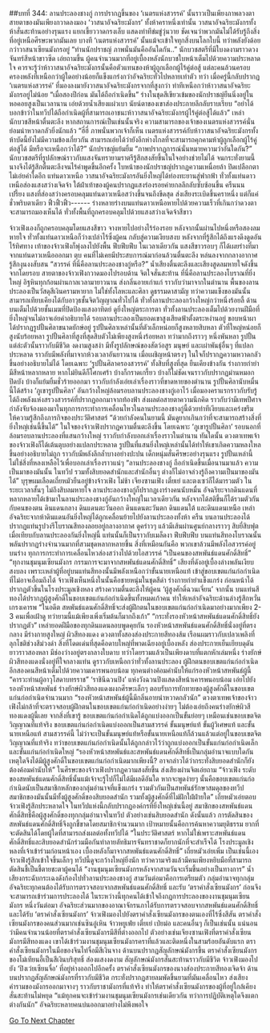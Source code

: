##บทที่ 344: ลานประลองชางกู่
การปรากฏขึ้นของ ‘เนตรแห่งสวรรค์’ นั้นราวเป็นเพียงภาพลวงตา สายตาของมันเพียงกวาดลงมอง ‘วาสนาอัจฉริยะมังกร’ ทั้งห้าคราหนึ่งเท่านั้น
วาสนาอัจฉริยะมังกรทั้งห้าสั่นสะท้านอย่างรุนแรง แยกเขี้ยววาดกรงเล็บ แสดงท่าทีข่มขู่วุ่นวาย ชัดเจนว่าพวกมันไม่ได้รับรู้ถึงสิ่งที่อยู่เหนือศีรษะพวกมันเลย
บางที ‘เนตรแห่งสวรรค์’ นั้นแม้จะเข้าใจทุกสิ่งบนโลกใบนี้ ทว่าพลังยังด้อยกว่าวาสนาเซียนมังกรอยู่
“ท่านนักปราชญ์ ภาพนั่นมันคืออันใดกัน..”
นักบวชสตรีที่มีใบงดงามราวดวงจันทร์สีหน้าขาวซีด เอ่ยถามขึ้น
ผู้คนจำนวนมากที่อยู่เบื้องหลังนักบวชใบหน้าเต็มไปด้วยความประหลาดใจ
ควรจะรู้ว่าห้าวาสนาอัจฉริยะมังกรนั้นคือตัวแทนของห้าผู้ถูกเลือกผู้ไร้คู่ต่อสู้ แต่ละคนล้วนครอบครองพลังที่เหนือกว่าผู้ใดอย่างน้อยก็แข็งแกร่งกว่าอัจฉริยะทั่วไปหลายเท่าตัว
ทว่า เมื่อครู่นี้กลับปรากฏ ‘เนตรแห่งสวรรค์’ ที่มองลงมายังวาสนาอัจฉริยะมังกรจากที่สูงกว่า ท่าทีเหนือกว่าห้าวาสนาอัจฉริยะมังกรอยู่ไม่น้อย
“เมื่อสองปีก่อน มันได้ถือกำเนิดขึ้น”
ร่างในชุดสีเขียวเข้มของนักปราชญ์ยืนนิ่งอยู่ในหอคอยสูงเป็นเวลานาน เอ่ยด้วยน้ำเสียงแผ่วเบา
นัยน์ตาของเขาส่องประกายลึกลับราบเรียบ
“อย่าได้บอกข้าว่าในทวีปได้ถือกำเนิดผู้ที่สามารถเอาชนะห้าวาสนาอัจฉริยะมังกรผู้ไร้คู่ต่อสู้ได้แล้ว”
เหล่านักบวชสีหน้าตื่นตะลึง
หากสถานการณ์เป็นเช่นนั้นจริง ความสามารถของเจ้าของเนตรแห่งสวรรค์นั่นย่อมน่าหวาดกลัวยิ่งนักแล้ว
“ฮี่ฮี่ ภาพนั่นพวกเจ้าก็เห็น เนตรแห่งสวรรค์กับห้าวาสนาอัจฉริยะมังกรทั้งห้าบัดนี้ยังไม่มีความข้องเกี่ยวกัน สามารถเอ่ยได้ว่ายังอีกห่างไกลที่จะสามารถคุกคามห้าผู้ถูกเลือกผู้ไร้คู่ต่อสู้ได้ มีหรือจะเหนือกว่าได้?”
นักปราชญ์แย้มยิ้ม
“ภาพปรากฏการณ์นั่นหมายความว่าอันใดกัน?”
นักบวชสตรีที่รูปลักษณ์ราวกับแสงจันทรายามราตรีรู้สึกสงสัยขึ้นในใจอย่างช่วยไม่ได้
จนกระทั่งยามนี้ นางจึงได้รู้สึกตื่นตะลึงจนไร้คำพูดขึ้นอีกครั้ง
ใบหน้าของนักปราชญ์ปรากฏความเหนื่อยล้า ปิดเปลือกตาไม่เอ่ยคำใดอีก
แท่นดาวเหนือ
วาสนาอัจฉริยะมังกรอันยิ่งใหญ่ได้ท่องทะยานสู่ฟากฟ้า ทั่วทั้งแท่นดาวเหนือส่องแสงสว่างเจิดจ้า
ใต้ฝ่าเท้าของผู้คนปรากฏแสงร่องรอยค่ายกลลึกลับซับซ้อนขึ้น
ครืนนน เปรี้ยง
แสงที่ส่องสว่างครอบคลุมแท่นดาวเหนือสว่างขึ้นจนถึงขีดสุด ส่งเสียงระเบิดขึ้นคราหนึ่ง
แต่ก็แค่ชั่วพริบตาเดียว
ฟิ้วฟิ้วฟิ้ว------
ร่างหลายร่างบนแท่นดาวเหนือหายไปด้วยความเร็วที่เกินกว่าดวงตาจะสามารถมองเห็นได้ ทั่วทั้งพื้นที่ถูกครอบคลุมไปด้วยแสงสว่างเจิดจ้าสีขาว

จ้าวเฟิงเองก็ถูกครอบคลุมโดยแสงสีขาว จางหายไปอย่างไร้ร่องรอย
หลังจากนั้นผ่านไปหนึ่งหรือสองลมหายใจ
ทั่วทั้งแท่นดาวเหนือก็ว่างเปล่าไร้ซึ่งผู้คน กลับสู่ความเงียบสงบ
หลังจากที่รู้สึกได้ถึงแรงดึงดูดอันไร้ทิศทาง เท้าของจ้าวเฟิงก็พุ่งลงไปยังพื้น
ฟึบฟึบฟึบ
ในเวลาเดียวกัน แสงสีขาวรอบๆ ก็ได้เผยร่างที่มาจากแท่นดาวเหนือออกมา
ตุบ
คนที่ไม่เคยมีประสบการณ์มาก่อนล้วนตื่นตะลึง หล่นลงจากกลางอากาศ รู้สึกงุนงงสับสน
“สวรรค์ ที่นี่คือลานประลองชางกู่หรือ?”
น้ำเสียงตื่นตะลึงและเสียงสูดลมหายใจดังขึ้นจากโดยรอบ
สายตาของจ้าวเฟิงกวาดมองไปรอบด้าน จิตใจสั่นสะท้าน
ที่นี่คือลานประลองโบราณที่ยิ่งใหญ่ อิฐหินทุกก้อนผ่านกาลเวลามายาวนาน ส่งกลิ่นอายเก่าแก่ ราวกับว่ามาจากในตำนาน
พื้นของลานประลองเป็นวัสดุสีเงินครามหายาก ไม่ใช่ทั้งโลหะและศิลา ดูธรรมดาสามัญ ทว่าความแข็งของมันนั้นสามารถเทียบเคียงได้กับอาวุธชั้นจิตวิญญาณทั่วไปได้
ทั่วทั้งลานประลองกว้างใหญ่กว่าหนึ่งร้อยลี้ ด้านบนเต็มไปด้วยชั้นเมฆที่ปิดป้องแสงอาทิตย์ ดูยิ่งใหญ่ตระการตา
ทั่วทั้งลานประลองเต็มไปด้วยงานฝีมือที่ยิ่งใหญ่จนไม่อาจเอ่ยคำอธิบายได้
รอบลานประลองเป็นยอดเขาสูงเสียดฟ้าตั้งตระหง่านอยู่
ขอบหน้าผาได้ปรากฏรูปปั้นศิลาขนาดยักษ์อยู่
รูปปั้นศิลาเหล่านั้นที่ตัวเล็กหน่อยก็สูงหลายสิบหลา ตัวที่ใหญ่หน่อยก็สูงนับร้อยหลา รูปปั้นศิลาที่สูงที่สุดสิบตัวไม่เพียงสูงหนึ่งร้อยหลา ทว่ามากถึงราวๆ หนึ่งพันหลา
รูปปั้นแต่ล่ะตัวนั้นราวกับมีชีวิต งดงามสูงสง่า มีทั้งรูปลักษณ์ของสัตว์อสูร มนุษย์ และเผ่าพันธุ์อื่นๆ ที่แปลกประหลาด ราวกับมีพลังที่มาจากห้วงเวลาอันยาวนาน เมื่อเผชิญหน้าตรงๆ ในใจก็ปรากฏความหวาดกลัวขึ้นอย่างอธิบายไม่ได้
โดยเฉพาะ ‘รูปปั้นศิลาครองสวรรค์’ ทั้งสิบที่สูงที่สุด ยืนเคียงข้างกัน ร่างกายกำยำ มีสีหน้าหลากหลาย หากไม่ยินดีก็โศกเศร้า บ้างก็กราดเกรี้ยว บ้างก็ไม่ชัดเจนราวกับปรากฏม่านหมอกปิดบัง บ้างก็แย้มยิ้มชั่วร้ายออกมา ราวกับกำลังเอ่ยเล่าเรื่องราวที่ขาดหายของตำนาน
รูปปั้นศิลานับหมื่นนี้ได้สร้าง ‘ภูเขารูปปั้นศิลา’ อันกว้างใหญ่ล้อมรอบลานประลองชางกู่เอาไว้
เมื่อมองคราแรกราวกับรับรู้ได้ถึงพลังแห่งสรวงสวรรค์ที่ปรากฏออกมาจากท้องฟ้า ส่งผลต่อสายตาความนึกคิด
ราวกับว่ามีเทพปีศาจกำลังจับจ้องมองมาในทุกการกระทำการเคลื่อนไหวในลานประลองชางกู่นี้ด้วยท่าทีเงียบและเคร่งขรึม ให้ความรู้สึกถึงภารกิจของประวัติศาสตร์
“ด้วยกำลังคนในยามนี้ มันดูยากเกินกว่าที่จะสามารถสร้างสิ่งที่ยิ่งใหญ่เช่นนี้ขึ้นได้”
ในใจของจ้าวเฟิงปรากฏความตื่นตะลึงขึ้น
โดยเฉพาะ ‘ภูเขารูปปั้นศิลา’ รอบนอกที่ล้อมรอบลานประลองที่แสนกว้างใหญ่ ราวกับกำลังบอกเล่าเรื่องราวในตำนาน
ทันใดนั้น ดวงตาเทพเจ้าของจ้าวเฟิงก็ได้เต้นตุบอย่างแปลกประหลาด รูปปั้นที่แสนยิ่งใหญ่เหล่านั้นได้ทำให้เขาเกิดความหลงใหลขึ้นอย่างอธิบายไม่ถูก ราวกับมีพลังลึกล้ำบางอย่างปะปน
เด็กหนุ่มสั่นศีรษะอย่างรุนแรง รูปปั้นเหล่านี้ไม่ใช่สิ่งที่หลงเหลือไว้เพื่อบอกเล่าเรื่องราวแน่ๆ
“ลานประลองชางกู่ ถือกำเนิดขึ้นเมื่อนานมาแล้ว ความเป็นมาของมันนั้น ในทวีป รวมทั้งสิบยอดสำนักและสำนักอื่นๆ ต่างก็ไม่อาจล่วงรู้ถึงความเป็นมาของมันได้”
บุรุษผมเลือดเถี่ยหมัวยืนอยู่ข้างจ้าวเฟิง
ไม่ช้า เจียงซานเฟิง เตี๋ยเย่ และตงเซว่ก็ได้มารวมตัว
ในระยะเวลาสั้นๆ ไม่ถึงสิบลมหายใจ ลานประลองชางกู่ก็ปรากฏเงาร่างคนนับหมื่น
อัจฉริยะจากดินแดนที่หลากหลายได้เข้ามาในลานประลองชางกู่อันกว้างใหญ่ในเวลาเดียวกัน หลังจากได้สติขึ้นก็ได้รวมตัวกันกับคนของตน
ดินแดนกลาง ดินแดนตะวันออก ดินแดนตะวันตก ดินแดนใต้ และดินแดนเหนือ
เหล่าอัจฉริยะจากห้าดินแดนอันยิ่งใหญ่ได้ถูกเคลื่อนย้ายไปยังลานประลองทั้งห้า
ครืน
บนลานประลองได้ปรากฏแท่นรูปวงรีโบราณสีทองลอยอยู่กลางอากาศ ดูคร่าวๆ แล้วมีเส้นผ่านศูนย์กลางราวๆ สิบยี่สิบฟุต
เมื่อเทียบกับลานประลองกันยิ่งใหญ่นี้ แท่นนั้นก็เป็นราวกับเมล็ดงา
ฟึบฟึบฟึบ
บนแท่นสีทองโบราณนั้นพลันปรากฏร่างจำนวนมากที่สวมชุดหลากหลายขึ้น
สิ่งที่เหมือนกันคือ พวกเขาล้วนมีพลังไอสวรรค์อยู่บนร่าง ทุกการกระทำการเคลื่อนไหวส่องสว่างไปด้วยไอสวรรค์
“เป็นคนของสหพันธ์แดนศักดิ์สิทธิ์”
“ทุกงานชุมนุมเซียนมังกร กรรมการจะมาจากสหพันธ์แดนศักดิ์สิทธิ์”
เสียงที่ดังอยู่เบื้องล่างพลันเงียบสงบลง
เพราะเหล่าผู้ที่อยู่บนแท่นสีทองนั้นมีพลังเหนือกว่าขั้นนายเหนือแท้ เข้าสู่ขอบเขตแก่นก่อกำเนิดที่ไม่อาจเอื้อมถึงได้
จ้าวเฟิงเห็นหนึ่งในนั้นคือชายหนุ่มในชุดสีดำ ร่างกายกำยำแข็งแกร่ง ก่อนหน้าได้ปรากฏตัวขึ้นในโรงประมูลเชิงหลง สร้างความตื่นตะลึงให้ผู้คน ‘ผู้สูงศักดิ์ฉวนเจี่ยน’
จากนั้น
บนแท่นสีทองได้ปรากฏผู้สูงศักดิ์ในขอบเขตแก่นก่อกำเนิดขึ้นทั้งหมดเก้าคน ทำให้เหล่าอัจฉริยะด้านล่างรู้สึกหวั่นเกรงเคารพ
“ในอดีต สหพันธ์แดนศักดิ์สิทธิ์จะส่งผู้ฝึกตนในขอบเขตแก่นก่อกำเนิดมาอย่างมากเพียง 2-3 คนเพื่อเฝ้าดู ทว่ายามนี้แม้เพียงเพิ่งเริ่มต้นก็มากถึงเก้า”
“กระทั่งรองหัวหน้าสหพันธ์แดนศักดิ์สิทธิ์ยังปรากฏตัว”
เหล่ายอดฝีมือของทุกดินแดนลอบพูดคุยกัน
รองหัวหน้าสหพันธ์แดนศักดิ์สิทธิ์นั่งอยู่ที่ตรงกลาง มีร่างกายสูงใหญ่ ผิวสีทองแดง ดวงตาทั้งสองส่องประกายสีทองส้ม เรือนผมราวกับเปลวเพลิงที่ลุกโชติช่วงสีม่วงดำ
สิ่งที่โดดเด่นที่สุดคือดาบใหญ่ที่พาดเฉียงอยู่เบื้องหลัง ส่องประกายเย็นเยียบดุดัน ยาวราวสองหลา มีช่องว่างอยู่ตรงกลางใบดาบ ทว่าโดยรวมแล้วเป็นเพียงดาบที่แตกหักเล่มหนึ่ง
ร่างยักษ์ผิวสีทองแดงนั่งอยู่ที่ใจกลางแท่น ดูราวกับเหนือกว่าทั่วทั้งลานประลอง ผู้ฝึกตนขอบเขตแก่นก่อกำเนิดอีกสองคนสีหน้าเต็มไปด้วยความเคารพนอบน้อม ทุกคนต่างค้อมคำนับให้แก่รองหัวหน้าสหพันธ์ผู้นี้
“คารวะท่านผู้อาวุโสดาบทรราช”
‘ราชินีฉวนปิง’ แห่งวังฉวนปิงแสดงสีหน้าเคารพนอบน้อม เอ่ยไปยังรองหัวหน้าสหพันธ์
ร่างยักษ์ผิวสีทองแดงผงกศีรษะเล็กๆ ตอบรับการทักทายของผู้สูงศักดิ์ในขอบเขตแก่นก่อกำเนิดจำนวนมาก
“รองหัวหน้าสหพันธ์ผู้นี้มีกลิ่นอายน่าหวาดกลัวนัก”
ดวงตาเทพเจ้าของจ้าวเฟิงไม่กล้าที่จะตรวจสอบผู้ฝึกตนในขอบเขตแก่นก่อกำเนิดอย่างง่ายๆ ไม่ต้องเอ่ยถึงคนร่างยักษ์ผิวสีทองแดงผู้นี้เลย
จากสิ่งที่เขารู้ ขอบเขตแก่นก่อกำเนิดได้ถูกแบ่งออกเป็นขั้นย่อยๆ เหมือนเช่นขอบเขตจิตวิญญาณที่แท้จริง
ขอบเขตแก่นก่อกำเนิดแบ่งออกเป็นสามสวรรค์ ขั้นมนุษย์แท้ ขั้นผู้วิเศษแท้ และขั้นนายเหนือแท้
สามสวรรค์นี้ ไม่ว่าจะเป็นขั้นมนุษย์แท้หรือขั้นนายเหนือแท้ก็ล้วนแล้วแต่อยู่ในขอบเขตจิตวิญญาณที่แท้จริง
ทว่าขอบเขตแก่นก่อกำเนิดนั้นได้ถูกกล่าวไว้ว่าถูกแบ่งออกเป็นขั้นแก่นก่อกำเนิดเล็กและขั้นแก่นก่อกำเนิดใหญ่
“รองหัวหน้าสหพันธ์และสหพันธ์แดนศักดิ์สิทธิ์เป็นกลุ่มอำนาจแบบใดกัน เหตุใดจึงได้มีผู้สูงศักดิ์ในขอบเขตแก่นก่อกำเนิดมากเพียงนี้? อาจกล่าวได้ว่ากระทั่งสิบยอดสำนักก็ยังต้องค้อมคำนับให้”
ในศีรษะของจ้าวเฟิงปรากฏความสงสัยขึ้น ส่งเสียงผ่านจิตเอ่ยถาม
“จ้าวเฟิง ระดับของสหพันธ์แดนศักดิ์สิทธิ์นั้นแม้เจ้าจะรู้ไปก็ไม่ได้มีผลดีอันใด หากจะพูดง่ายๆ นั้นคือขอบเขตแก่นก่อกำเนิดนับเป็นสมาชิกหลักของกลุ่มอำนาจที่แข็งแกร่ง รวมตัวกันเป็นสหพันธ์รักษาสมดุลของทวีป สมาชิกของมันนั้นมีทั้งผู้สูงศักดิ์ของสิบยอดสำนัก รวมทั้งผู้สูงศักดิ์ที่ไม่ฝักใฝ่ฝ่ายใด”
เถี่ยหมัวเอ่ยตอบ
จ้าวเฟิงรู้สึกประหลาดใจ ในทวีปแห่งนี้กลับปรากฏองค์กรที่ยิ่งใหญ่เช่นนี้อยู่
สมาชิกของสหพันธ์แดนศักดิ์สิทธิ์คือผู้สูงศักดิ์ของทุกกลุ่มอำนาจในทวีป ตัวอย่างเช่นสิบยอดสำนัก
ดังนั้นแล้ว การตัดสินของสหพันธ์แดนศักดิ์สิทธิ์จึงถูกชี้ขาดโดยสมาชิกจำนวนมาก เป้าหมายนั้นคือการค้นหาความยุติธรรม ยากที่จะตัดสินได้โดยผู้ใดที่สามารถส่งผลต่อทั้งทวีปได้
“ในประวัติศาสตร์ หากไม่ใช่เพราะสหพันธ์แดนศักดิ์สิทธิ์และสิบยอดสำนักร่วมมือกันทำลายลัทธิมารจันทราชาดก็ยากนักที่จะสำเร็จได้ โรงประมูลเชิงหลงที่เจ้าเข้าร่วมก่อนหน้าเอง เบื้องหลังก็มาจากสหพันธ์แดนศักดิ์สิทธิ์”
เถี่ยหมัวเอ่ยเพิ่ม
เป็นเช่นนี้เอง
จ้าวเฟิงรู้สึกเข้าใจขึ้นเล็กๆ ทวีปนี้ดูจะกว้างใหญ่ยิ่งนัก ทว่าความจริงแล้วมีคนเพียงหยิบมือที่สามารถตัดสินชี้เป็นชี้ตายชะตาผู้คนได้
“งานชุมนุมเซียนมังกรหลังจากสามวันจะเริ่มขึ้นอย่างเป็นทางการ”
น้ำเสียงกระฉับกระเฉงดังก้องไปทั่วลานประลองชางกู่
สามวันต่อมาคือการเตรียมตัว
กลุ่มอำนาจทุกกลุ่ม อัจฉริยะทุกคนต้องได้รับการตรวจสอบจากสหพันธ์แดนศักดิ์สิทธิ์ และรับ ‘ตราคำสั่งเซียนมังกร’ ก่อนจึงจะสามารถเข้าร่วมการประลองได้
ในระหว่างนี้ทุกคนได้เข้าใจถึงกฎการประลองของงานชุมนุมเซียนมังกร
หนึ่งวันต่อมา
อัจฉริยะส่วนมากของอาณาจักรนภาได้รับการตรวจสอบจากสหพันธ์แดนศักดิ์สิทธิ์และได้รับ ‘ตราคำสั่งเซียนมังกร’
จ้าวเฟิงมองไปยังตราคำสั่งเซียนมังกรของตนเองที่ไร้ซึ่งสีสัน
ตราคำสั่งเซียนมังกรของคนส่วนมากเช่นซินอู๋เหิน จ้าวหยูเฟ่ย เตี๋ยเย่ เป่ยม่อ และคนอื่นๆ ก็เป็นเช่นนั้น
แน่นอนว่ามีคนจำนวนน้อยที่ตราคำสั่งเซียนมังกรมีสีที่ต่างออกไป
ตัวอย่างเช่นเจียงซานเฟิงที่ตราคำสั่งเซียนมังกรมีสีทองแดง เขาได้เข้าร่วมงานชุมนุมเซียนมังกรคราที่แล้วและติดหนึ่งในสามร้อยอันดับแรก
ตราคำสั่งเซียนมังกรในมือของจินไท่จื่อมีสีเงินจาง ด้านบนปรากฏสัญลักษณ์มังกรขึ้น
ตราคำสั่งเซียนมังกรของโม่เทียนอี้เป็นสีเงินบริสุทธิ์ ส่องแสงงดงาม สัญลักษณ์มังกรสั่นสะท้านราวกับมีชีวิต
จ้าวเฟิงมองไปยัง ‘ปิงเว่ยเซียนจื่อ’ ที่อยู่ห่างออกไปอีกครั้ง
ตราคำสั่งเซียนมังกรของนางส่องประกายสีทองเจิดจ้า ด้านบนปรากฏสัญลักษณ์มังกรที่ราวกับมีชีวิต กระทั่งปรากฏสายลมพัดขึ้นยามที่มันเคลื่อนไหว ส่งเสียงคำรามของมังกรออกมาจางๆ ราวกับราชามังกรที่แท้จริง ทำให้ตราคำสั่งเซียนมังกรของผู้ที่อยู่ใกล้เคียงสั่นสะท้านไม่หยุด
“แม้ทุกคนจะเข้าร่วมงานชุมนุมเซียนมังกรเช่นเดียวกัน ทว่าการปฏิบัติเหตุใดจึงแตกต่างกันนัก”
อัจฉริยะหลายคนบ่นออกมาอย่างไม่พึงพอใจ


[Go To Next Chapter]( ./124.md)